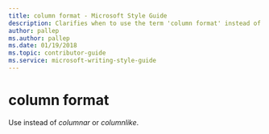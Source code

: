 ```yaml
---
title: column format - Microsoft Style Guide
description: Clarifies when to use the term 'column format' instead of 'columnar' or 'columnLike' in Microsoft content.
author: pallep
ms.author: pallep
ms.date: 01/19/2018
ms.topic: contributor-guide
ms.service: microsoft-writing-style-guide
---
```


# column format

Use instead of *columnar* or *columnlike*.
